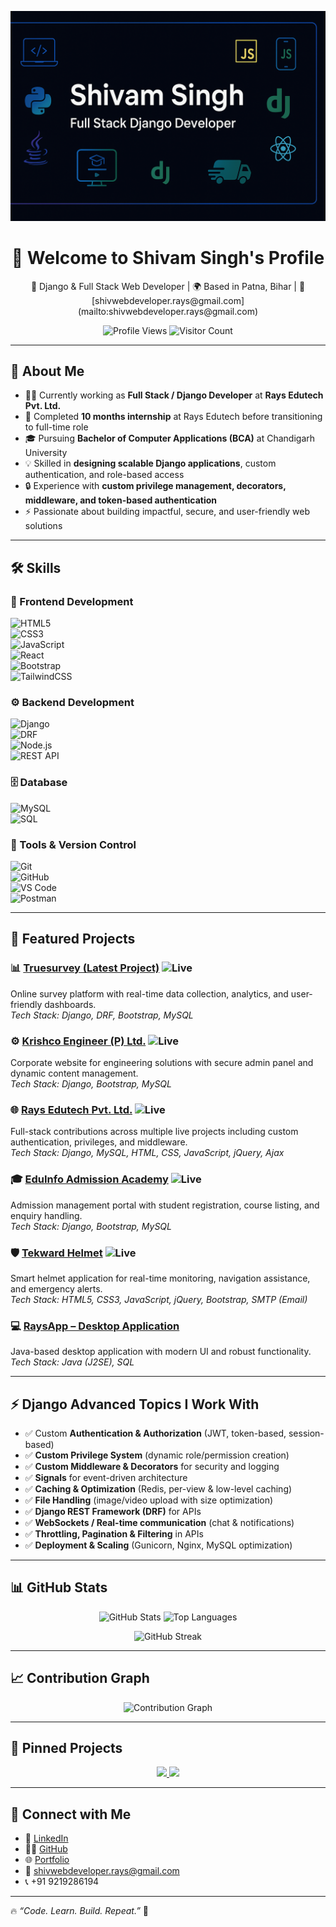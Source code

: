 ![Shivam Singh Banner](https://raw.githubusercontent.com/Shivam-Singh-Coder/Shivam-Singh-Coder/main/banner.png)
<h1 align="center">👋 Welcome to Shivam Singh's Profile</h1>

<p align="center">
💼 Django & Full Stack Web Developer | 🌍 Based in Patna, Bihar | 📧 [shivwebdeveloper.rays@gmail.com](mailto:shivwebdeveloper.rays@gmail.com)
</p>  

<p align="center">
  <img src="https://komarev.com/ghpvc/?username=Shivam-Singh-Coder&label=Profile%20Views&color=blue&style=flat" alt="Profile Views" />
  <img src="https://visitor-badge.laobi.icu/badge?page_id=Shivam-Singh-Coder" alt="Visitor Count" />
</p>

---

## 🚀 About Me

- 👨‍💻 Currently working as **Full Stack / Django Developer** at **Rays Edutech Pvt. Ltd.**
- 🎯 Completed **10 months internship** at Rays Edutech before transitioning to full-time role
- 🎓 Pursuing **Bachelor of Computer Applications (BCA)** at Chandigarh University
- 💡 Skilled in **designing scalable Django applications**, custom authentication, and role-based access
- 🔒 Experience with **custom privilege management, decorators, middleware, and token-based authentication**
- ⚡ Passionate about building impactful, secure, and user-friendly web solutions  

---

## 🛠️ Skills

### 🎨 Frontend Development  
![HTML5](https://img.shields.io/badge/HTML5-E34F26?style=for-the-badge&logo=html5&logoColor=white)  
![CSS3](https://img.shields.io/badge/CSS3-1572B6?style=for-the-badge&logo=css3&logoColor=white)  
![JavaScript](https://img.shields.io/badge/JavaScript-F7DF1E?style=for-the-badge&logo=javascript&logoColor=black)  
![React](https://img.shields.io/badge/React-20232A?style=for-the-badge&logo=react&logoColor=61DAFB)  
![Bootstrap](https://img.shields.io/badge/Bootstrap-563D7C?style=for-the-badge&logo=bootstrap&logoColor=white)  
![TailwindCSS](https://img.shields.io/badge/Tailwind_CSS-38B2AC?style=for-the-badge&logo=tailwind-css&logoColor=white)  

### ⚙️ Backend Development  
![Django](https://img.shields.io/badge/Django-092E20?style=for-the-badge&logo=django&logoColor=white)  
![DRF](https://img.shields.io/badge/Django%20REST-ff1709?style=for-the-badge&logo=django&logoColor=white&color=ff1709&labelColor=gray)  
![Node.js](https://img.shields.io/badge/Node.js-339933?style=for-the-badge&logo=node-dot-js&logoColor=white)  
![REST API](https://img.shields.io/badge/REST-02569B?style=for-the-badge&logo=rest-api&logoColor=white)  

### 🗄️ Database  
![MySQL](https://img.shields.io/badge/MySQL-005C84?style=for-the-badge&logo=mysql&logoColor=white)  
![SQL](https://img.shields.io/badge/SQL-4479A1?style=for-the-badge&logo=database&logoColor=white)  

### 🔧 Tools & Version Control  
![Git](https://img.shields.io/badge/Git-F05032?style=for-the-badge&logo=git&logoColor=white)  
![GitHub](https://img.shields.io/badge/GitHub-181717?style=for-the-badge&logo=github&logoColor=white)  
![VS Code](https://img.shields.io/badge/VS%20Code-0078d7?style=for-the-badge&logo=visual-studio-code&logoColor=white)  
![Postman](https://img.shields.io/badge/Postman-FF6C37?style=for-the-badge&logo=postman&logoColor=white)  

---

## 📂 Featured Projects

### 📊 [Truesurvey (Latest Project)](https://truesurvey.in/) ![Live](https://img.shields.io/badge/Live-Project-brightgreen)  
Online survey platform with real-time data collection, analytics, and user-friendly dashboards.  
*Tech Stack: Django, DRF, Bootstrap, MySQL*  

### ⚙️ [Krishco Engineer (P) Ltd.](https://krishco.com/) ![Live](https://img.shields.io/badge/Live-Project-brightgreen)  
Corporate website for engineering solutions with secure admin panel and dynamic content management.  
*Tech Stack: Django, Bootstrap, MySQL*  

### 🌐 [Rays Edutech Pvt. Ltd.](https://raysonline.in) ![Live](https://img.shields.io/badge/Live-Project-brightgreen)  
Full-stack contributions across multiple live projects including custom authentication, privileges, and middleware.  
*Tech Stack: Django, MySQL, HTML, CSS, JavaScript, jQuery, Ajax*  

### 🎓 [EduInfo Admission Academy](https://collegesewa.com/) ![Live](https://img.shields.io/badge/Live-Project-brightgreen)  
Admission management portal with student registration, course listing, and enquiry handling.  
*Tech Stack: Django, Bootstrap, MySQL*  

### 🛡️ [Tekward Helmet](https://tekwardhelmet.com/) ![Live](https://img.shields.io/badge/Live-Project-brightgreen)  
Smart helmet application for real-time monitoring, navigation assistance, and emergency alerts.  
*Tech Stack: HTML5, CSS3, JavaScript, jQuery, Bootstrap, SMTP (Email)*  

### 💻 [RaysApp – Desktop Application](https://github.com/Shivam-Singh-Coder/RaysApp-JAVA/)  
Java-based desktop application with modern UI and robust functionality.  
*Tech Stack: Java (J2SE), SQL*  

---

## ⚡ Django Advanced Topics I Work With

- ✅ Custom **Authentication & Authorization** (JWT, token-based, session-based)  
- ✅ **Custom Privilege System** (dynamic role/permission creation)  
- ✅ **Custom Middleware & Decorators** for security and logging  
- ✅ **Signals** for event-driven architecture  
- ✅ **Caching & Optimization** (Redis, per-view & low-level caching)  
- ✅ **File Handling** (image/video upload with size optimization)  
- ✅ **Django REST Framework (DRF)** for APIs  
- ✅ **WebSockets / Real-time communication** (chat & notifications)  
- ✅ **Throttling, Pagination & Filtering** in APIs  
- ✅ **Deployment & Scaling** (Gunicorn, Nginx, MySQL optimization)  

---

## 📊 GitHub Stats

<p align="center">
  <img src="https://github-readme-stats.vercel.app/api?username=Shivam-Singh-Coder&show_icons=true&theme=tokyonight" alt="GitHub Stats" height="180em" />
  <img src="https://github-readme-stats.vercel.app/api/top-langs/?username=Shivam-Singh-Coder&layout=compact&theme=tokyonight" alt="Top Languages" height="180em" />
</p>

<p align="center">
  <img src="https://github-readme-streak-stats.herokuapp.com/?user=Shivam-Singh-Coder&theme=tokyonight" alt="GitHub Streak" />
</p>

---

## 📈 Contribution Graph

<p align="center">
  <img src="https://github-readme-activity-graph.vercel.app/graph?username=Shivam-Singh-Coder&theme=tokyo-night" alt="Contribution Graph" />
</p>

---

## 📌 Pinned Projects

<p align="center">
  <a href="https://github.com/Shivam-Singh-Coder/RaysApp-JAVA">
    <img src="https://github-readme-stats.vercel.app/api/pin/?username=Shivam-Singh-Coder&repo=RaysApp-JAVA&theme=tokyonight" />
  </a>
  <a href="https://github.com/Shivam-Singh-Coder/Shivam-Singh-Coder.github.io">
    <img src="https://github-readme-stats.vercel.app/api/pin/?username=Shivam-Singh-Coder&repo=Shivam-Singh-Coder.github.io&theme=tokyonight" />
  </a>
</p>

---

## 🤝 Connect with Me

- 💼 [LinkedIn](http://www.linkedin.com/in/shivam-singh-coder)  
- 👨‍💻 [GitHub](https://github.com/Shivam-Singh-Coder/)  
- 🌐 [Portfolio](https://shivam-singh-coder.github.io/Shivam-Singh-Coder/)  
- 📧 [shivwebdeveloper.rays@gmail.com](mailto:shivwebdeveloper.rays@gmail.com)  
- 📞 +91 9219286194  

---

🔥 _“Code. Learn. Build. Repeat.”_ 🚀  
